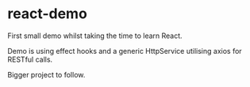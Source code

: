 # react-demo
First small demo whilst taking the time to learn React.

Demo is using effect hooks and a generic HttpService utilising axios for RESTful calls.

Bigger project to follow.
